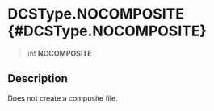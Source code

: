 DCSType.NOCOMPOSITE {#DCSType.NOCOMPOSITE}
===================

> int **NOCOMPOSITE**

Description
-----------

Does not create a composite file.
